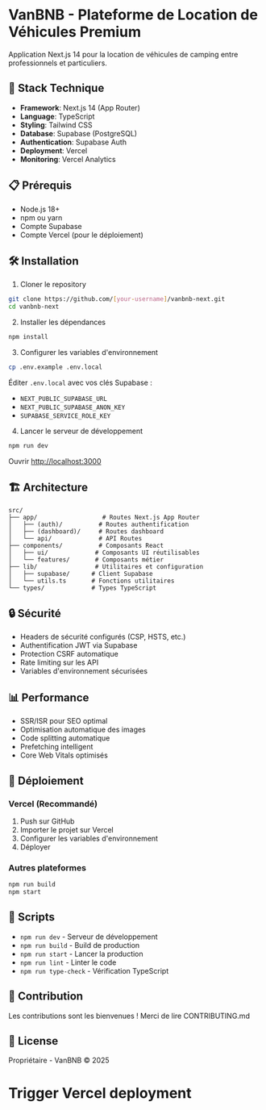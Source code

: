 # VanBNB - Plateforme de Location de Véhicules Premium

Application Next.js 14 pour la location de véhicules de camping entre professionnels et particuliers.

## 🚀 Stack Technique

- **Framework**: Next.js 14 (App Router)
- **Language**: TypeScript
- **Styling**: Tailwind CSS
- **Database**: Supabase (PostgreSQL)
- **Authentication**: Supabase Auth
- **Deployment**: Vercel
- **Monitoring**: Vercel Analytics

## 📋 Prérequis

- Node.js 18+
- npm ou yarn
- Compte Supabase
- Compte Vercel (pour le déploiement)

## 🛠️ Installation

1. Cloner le repository
```bash
git clone https://github.com/[your-username]/vanbnb-next.git
cd vanbnb-next
```

2. Installer les dépendances
```bash
npm install
```

3. Configurer les variables d'environnement
```bash
cp .env.example .env.local
```

Éditer `.env.local` avec vos clés Supabase :
- `NEXT_PUBLIC_SUPABASE_URL`
- `NEXT_PUBLIC_SUPABASE_ANON_KEY`
- `SUPABASE_SERVICE_ROLE_KEY`

4. Lancer le serveur de développement
```bash
npm run dev
```

Ouvrir [http://localhost:3000](http://localhost:3000)

## 🏗️ Architecture

```
src/
├── app/                  # Routes Next.js App Router
│   ├── (auth)/          # Routes authentification
│   ├── (dashboard)/     # Routes dashboard
│   └── api/             # API Routes
├── components/          # Composants React
│   ├── ui/             # Composants UI réutilisables
│   └── features/       # Composants métier
├── lib/                # Utilitaires et configuration
│   ├── supabase/      # Client Supabase
│   └── utils.ts       # Fonctions utilitaires
└── types/             # Types TypeScript
```

## 🔒 Sécurité

- Headers de sécurité configurés (CSP, HSTS, etc.)
- Authentification JWT via Supabase
- Protection CSRF automatique
- Rate limiting sur les API
- Variables d'environnement sécurisées

## 📊 Performance

- SSR/ISR pour SEO optimal
- Optimisation automatique des images
- Code splitting automatique
- Prefetching intelligent
- Core Web Vitals optimisés

## 🚀 Déploiement

### Vercel (Recommandé)

1. Push sur GitHub
2. Importer le projet sur Vercel
3. Configurer les variables d'environnement
4. Déployer

### Autres plateformes

```bash
npm run build
npm start
```

## 📝 Scripts

- `npm run dev` - Serveur de développement
- `npm run build` - Build de production
- `npm run start` - Lancer la production
- `npm run lint` - Linter le code
- `npm run type-check` - Vérification TypeScript

## 🤝 Contribution

Les contributions sont les bienvenues ! Merci de lire CONTRIBUTING.md

## 📄 License

Propriétaire - VanBNB © 2025
# Trigger Vercel deployment
